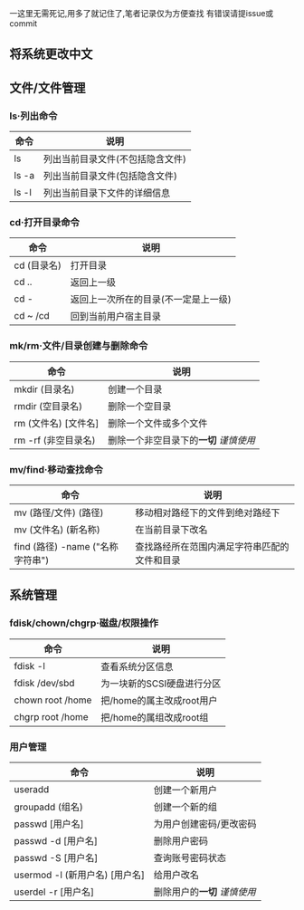 一这里无需死记,用多了就记住了,笔者记录仅为方便查找
有错误请提issue或commit
## 将系统更改中文
## 文件/文件管理
### ls·列出命令
|  命令  |  说明  |
| ------ | ------ |
|ls   | 列出当前目录文件(不包括隐含文件)|
|ls -a| 列出当前目录文件(包括隐含文件)|
|ls -l| 列出当前目录下文件的详细信息 |
### cd·打开目录命令
|  命令  |  说明  |
| ------ | ------ |
|cd (目录名)|打开目录|
|cd ..|返回上一级|
|cd -|返回上一次所在的目录(不一定是上一级)|
|cd ~ /cd|回到当前用户宿主目录|
### mk/rm·文件/目录创建与删除命令
|  命令  |  说明  |
| ------ | ------ |
|mkdir (目录名)|创建一个目录|
|rmdir (空目录名)|删除一个空目录|
|rm (文件名) [文件名]|删除一个文件或多个文件|
|rm -rf (非空目录名)|删除一个非空目录下的**一切** *谨慎使用*|
### mv/find·移动查找命令
|  命令  |  说明  |
| ------ | ------ |
|mv (路径/文件) (路径) |移动相对路经下的文件到绝对路经下|
|mv (文件名) (新名称) |在当前目录下改名|
|find (路径) -name ("名称字符串") |查找路经所在范围内满足字符串匹配的文件和目录|
## 系统管理
### fdisk/chown/chgrp·磁盘/权限操作
|  命令  |  说明  |
| ------ | ------ |
|fdisk -l|查看系统分区信息|
|fdisk /dev/sbd|为一块新的SCSI硬盘进行分区|
|chown root /home|把/home的属主改成root用户|
|chgrp root /home|把/home的属组改成root组|
### 用户管理
|  命令  |  说明  |
| ------ | ------ |
|useradd|创建一个新用户|
|groupadd (组名)|创建一个新的组|
|passwd [用户名]|为用户创建密码/更改密码|
|passwd -d [用户名]|删除用户密码|
|passwd -S [用户名]|查询账号密码状态|
|usermod -l (新用户名) [用户名] |给用户改名|
|userdel -r [用户名]|删除用户的**一切** *谨慎使用*|



